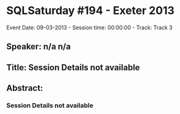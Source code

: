 # SQLSaturday #194 - Exeter 2013
Event Date: 09-03-2013 - Session time: 00:00:00 - Track: Track 3
## Speaker: n/a n/a
## Title: Session Details not available
## Abstract:
### Session Details not available
